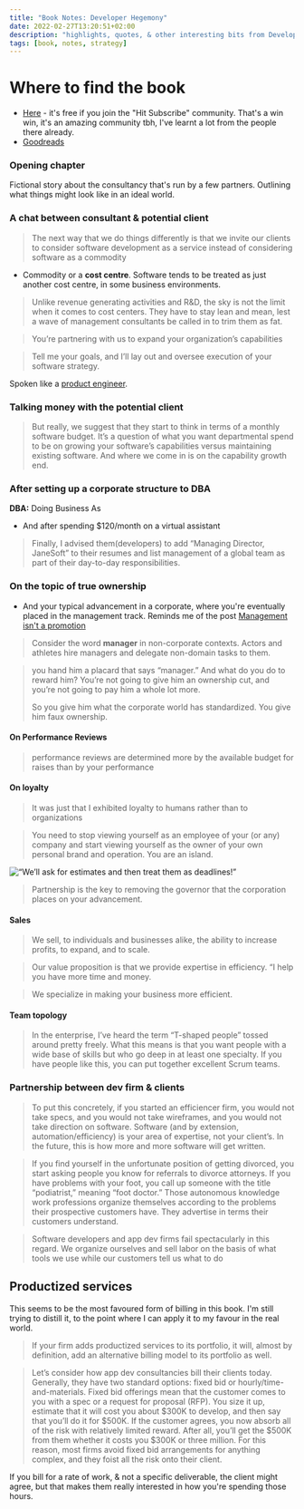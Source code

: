 ```yaml
---
title: "Book Notes: Developer Hegemony"
date: 2022-02-27T13:20:51+02:00
description: "highlights, quotes, & other interesting bits from Developer Hegemony"
tags: [book, notes, strategy]
---
```


# Where to find the book
- [Here](https://daedtech.com/developer-hegemony-revisited-and-a-free-copy-if-you-like/) - it's free if you join the "Hit Subscribe" community. That's a win win, it's an amazing community tbh, I've learnt a lot from the people there already.
- [Goodreads](https://www.goodreads.com/book/show/35051753-developer-hegemony)

### Opening chapter
Fictional story about the consultancy that's run by a few partners. Outlining what things might look like in an ideal world.

### A chat between consultant & potential client

> The next way that we do things differently is that we invite our clients to consider software development as a service instead of considering software as a commodity

- Commodity or a **cost centre**. Software tends to be treated as just another cost centre, in some business environments.

> Unlike revenue generating activities and R&D, the sky is not the limit when it comes to cost centers. They have to stay lean and mean, lest a wave of management consultants be called in to trim them as fat.

> You’re partnering with us to expand your organization’s capabilities

> Tell me your goals, and I’ll lay out and oversee execution of your software strategy.

Spoken like a [product engineer](https://memos.hawkhill.ventures/p/rise-of-the-product-engineer).

### Talking money with the potential client

> But really, we suggest that they start to think in terms of a monthly software budget. It’s a question of what you want departmental spend to be on growing your software’s capabilities versus maintaining existing software. And where we come in is on the capability growth end.

### After setting up a corporate structure to DBA
**DBA:** Doing Business As
- And after spending $120/month on a virtual assistant

> Finally, I advised them(developers) to add “Managing Director, JaneSoft” to their resumes and list management of a global team as part of their day-to-day responsibilities.

### On the topic of true ownership
- And your typical advancement in a corporate, where you're eventually placed in the management track. Reminds me of the post [Management isn't a promotion](https://leaddev.com/career-paths-progression-promotion/management-isnt-promotion)

> Consider the word **manager** in non-corporate contexts. Actors and athletes hire managers and delegate non-domain tasks to them.

> you hand him a placard that says “manager.” And what do you do to reward him? You’re not going to give him an ownership cut, and you’re not going to pay him a whole lot more.
> 
> So you give him what the corporate world has standardized. You give him faux ownership.

#### On Performance Reviews
> performance reviews are determined more by the available budget for raises than by your performance

#### On loyalty
> It was just that I exhibited loyalty to humans rather than to organizations

> You need to stop viewing yourself as an employee of your (or any) company and start viewing yourself as the owner of your own personal brand and operation. You are an island.

![“We’ll ask for estimates and then treat them as deadlines!”](/images/estimates.jpeg)

> Partnership is the key to removing the governor that the corporation places on your advancement.

#### Sales

> We sell, to individuals and businesses alike, the ability to increase profits, to expand, and to scale.

> Our value proposition is that we provide expertise in efficiency. “I help you have more time and money.

> We specialize in making your business more efficient.

#### Team topology

> In the enterprise, I’ve heard the term “T-shaped people” tossed around pretty freely. What this means is that you want people with a wide base of skills but who go deep in at least one specialty. If you have people like this, you can put together excellent Scrum teams.

### Partnership between dev firm & clients

> To put this concretely, if you started an efficiencer firm, you would not take specs, and you would not take wireframes, and you would not take direction on software. Software (and by extension, automation/efficiency) is your area of expertise, not your client’s. In the future, this is how more and more software will get written.

> If you find yourself in the unfortunate position of getting divorced, you start asking people you know for referrals to divorce attorneys. If you have problems with your foot, you call up someone with the title “podiatrist,” meaning “foot doctor.” Those autonomous knowledge work professions organize themselves according to the problems their prospective customers have. They advertise in terms their customers understand.

> Software developers and app dev firms fail spectacularly in this regard. We organize ourselves and sell labor on the basis of what tools we use while our customers tell us what to do

## Productized services
This seems to be the most favoured form of billing in this book. I'm still trying to distill it, to the point where I can apply it to my favour in the real world.

> If your firm adds productized services to its portfolio, it will, almost by definition, add an alternative billing model to its portfolio as well.

> Let’s consider how app dev consultancies bill their clients today. Generally, they have two standard options: fixed bid or hourly/time-and-materials. Fixed bid offerings mean that the customer comes to you with a spec or a request for proposal (RFP). You size it up, estimate that it will cost you about $300K to develop, and then say that you’ll do it for $500K. If the customer agrees, you now absorb all of the risk with relatively limited reward. After all, you’ll get the $500K from them whether it costs you $300K or three million. For this reason, most firms avoid fixed bid arrangements for anything complex, and they foist all the risk onto their client.

If you bill for a rate of work, & not a specific deliverable, the client might agree, but that makes them really interested in how you're spending those hours.
